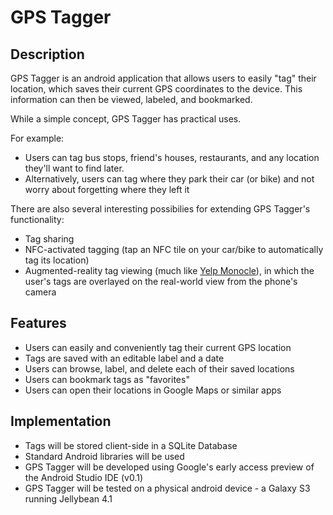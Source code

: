 # GPS Tagger

## Description

GPS Tagger is an android application that allows users to easily "tag" their location, which saves their current GPS coordinates to the device. This information can then be viewed, labeled, and bookmarked.

While a simple concept, GPS Tagger has practical uses.

For example:

* Users can tag bus stops, friend's houses, restaurants, and any location they'll want to find later.
* Alternatively, users can tag where they park their car (or bike) and not worry about forgetting where they left it


There are also several interesting possibilies for extending GPS Tagger's functionality:

* Tag sharing
* NFC-activated tagging (tap an NFC tile on your car/bike to automatically tag its location)
* Augmented-reality tag viewing (much like [Yelp Monocle](http://wearehmc.com/blog/what-is-yelp-monocle/)), in which the user's tags are overlayed on the real-world view from the phone's camera

## Features

* Users can easily and conveniently tag their current GPS location
* Tags are saved with an editable label and a date
* Users can browse, label, and delete each of their saved locations
* Users can bookmark tags as "favorites"
* Users can open their locations in Google Maps or similar apps

## Implementation

* Tags will be stored client-side in a SQLite Database
* Standard Android libraries will be used
* GPS Tagger will be developed using Google's early access preview of the Android Studio IDE (v0.1)
* GPS Tagger will be tested on a physical android device - a Galaxy S3 running Jellybean 4.1
